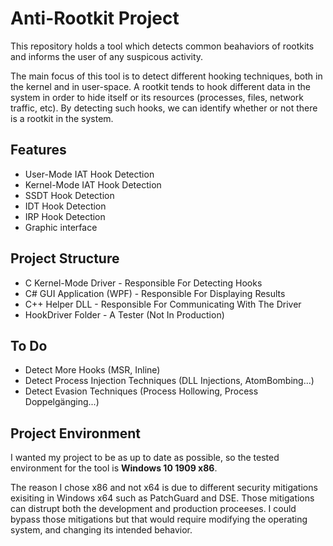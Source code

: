 # Anti-Rootkit Project

This repository holds a tool which detects common beahaviors of rootkits and informs the user of any suspicous activity. 

The main focus of this tool is to detect different hooking techniques,  both in the kernel and in user-space. A rootkit tends to hook different data in the system in order to hide itself or its resources (processes, files, network traffic, etc). By detecting such hooks, we can identify whether or not there is a rootkit in the system.


## Features

- User-Mode IAT Hook Detection
- Kernel-Mode IAT Hook Detection
- SSDT Hook Detection
- IDT Hook Detection
- IRP Hook Detection
- Graphic interface


## Project Structure

- C Kernel-Mode Driver - Responsible For  Detecting Hooks
- C# GUI Application (WPF) - Responsible For Displaying Results
- C++ Helper DLL - Responsible For Communicating With The Driver
- HookDriver Folder - A Tester (Not In Production)


## To Do

- Detect More Hooks (MSR, Inline)
- Detect Process Injection Techniques (DLL Injections, AtomBombing...)
- Detect Evasion Techniques (Process Hollowing, Process Doppelgänging...)


## Project Environment

I wanted my project to be as up to date as possible, so the tested environment for the tool is **Windows 10 1909 x86**.

The reason I chose x86 and not x64 is due to different security mitigations exisiting in Windows x64 such as PatchGuard and DSE. Those mitigations can distrupt both the development and production proceeses. I could bypass those mitigations but that would require modifying the operating system, and changing its intended behavior.